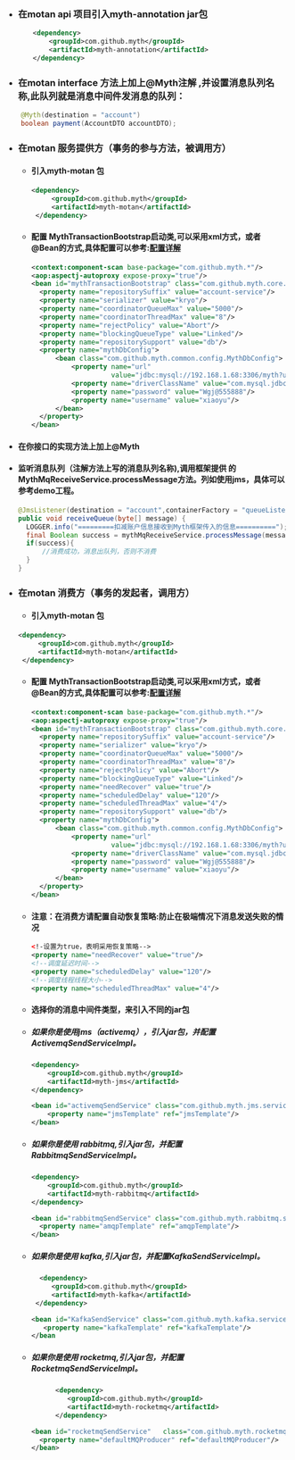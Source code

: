 * ###  在motan api 项目引入myth-annotation jar包

```xml
       <dependency>
           <groupId>com.github.myth</groupId>
           <artifactId>myth-annotation</artifactId>
       </dependency>
```

* ### 在motan interface 方法上加上@Myth注解 ,并设置消息队列名称,此队列就是消息中间件发消息的队列：

```java
    @Myth(destination = "account")
    boolean payment(AccountDTO accountDTO);   
```

* ### 在motan 服务提供方（事务的参与方法，被调用方）

  * #### 引入myth-motan 包
      ```xml
      <dependency>
           <groupId>com.github.myth</groupId>
           <artifactId>myth-motan</artifactId>
       </dependency>
     ```
  * #### 配置 MythTransactionBootstrap启动类,可以采用xml方式，或者@Bean的方式,具体配置可以参考:[配置详解](https://github.com/yu199195/myth/wiki/Configuration)

    ```xml
    <context:component-scan base-package="com.github.myth.*"/>
    <aop:aspectj-autoproxy expose-proxy="true"/>
    <bean id="mythTransactionBootstrap" class="com.github.myth.core.bootstrap.MythTransactionBootstrap">
      <property name="repositorySuffix" value="account-service"/>
      <property name="serializer" value="kryo"/>
      <property name="coordinatorQueueMax" value="5000"/>
      <property name="coordinatorThreadMax" value="8"/>
      <property name="rejectPolicy" value="Abort"/>
      <property name="blockingQueueType" value="Linked"/>
      <property name="repositorySupport" value="db"/>
      <property name="mythDbConfig">
          <bean class="com.github.myth.common.config.MythDbConfig">
              <property name="url"
                        value="jdbc:mysql://192.168.1.68:3306/myth?useUnicode=true&amp;characterEncoding=utf8"/>
              <property name="driverClassName" value="com.mysql.jdbc.Driver"/>
              <property name="password" value="Wgj@555888"/>
              <property name="username" value="xiaoyu"/>
          </bean>
      </property>
    </bean>
    ```
* #### 在你接口的实现方法上加上@Myth

* #### 监听消息队列（注解方法上写的消息队列名称),调用框架提供       的MythMqReceiveService.processMessage方法。列如使用jms，具体可以参考demo工程。

     ```java
     @JmsListener(destination = "account",containerFactory = "queueListenerContainerFactory")
     public void receiveQueue(byte[] message) {
       LOGGER.info("=========扣减账户信息接收到Myth框架传入的信息==========");
       final Boolean success = mythMqReceiveService.processMessage(message);
       if(success){
           //消费成功，消息出队列，否则不消费
       }
   }
   ```

* ### 在motan 消费方（事务的发起者，调用方）

   * #### 引入myth-motan 包
    ```xml
    <dependency>
         <groupId>com.github.myth</groupId>
         <artifactId>myth-motan</artifactId>
     </dependency>
    ```

   * #### 配置 MythTransactionBootstrap启动类,可以采用xml方式，或者@Bean的方式,具体配置可以参考:[配置详解](https://github.com/yu199195/myth/wiki/Configuration)
     ```xml
     <context:component-scan base-package="com.github.myth.*"/>
     <aop:aspectj-autoproxy expose-proxy="true"/>
     <bean id="mythTransactionBootstrap" class="com.github.myth.core.bootstrap.MythTransactionBootstrap">
       <property name="repositorySuffix" value="account-service"/>
       <property name="serializer" value="kryo"/>
       <property name="coordinatorQueueMax" value="5000"/>
       <property name="coordinatorThreadMax" value="8"/>
       <property name="rejectPolicy" value="Abort"/>
       <property name="blockingQueueType" value="Linked"/>
       <property name="needRecover" value="true"/>
       <property name="scheduledDelay" value="120"/>
       <property name="scheduledThreadMax" value="4"/>
       <property name="repositorySupport" value="db"/>
       <property name="mythDbConfig">
           <bean class="com.github.myth.common.config.MythDbConfig">
               <property name="url"
                         value="jdbc:mysql://192.168.1.68:3306/myth?useUnicode=true&amp;characterEncoding=utf8"/>
               <property name="driverClassName" value="com.mysql.jdbc.Driver"/>
               <property name="password" value="Wgj@555888"/>
               <property name="username" value="xiaoyu"/>
           </bean>
       </property>
     </bean>
     ```
   * #### 注意：在消费方请配置自动恢复策略:防止在极端情况下消息发送失败的情况
     ```xml
     <!-设置为true，表明采用恢复策略-->
     <property name="needRecover" value="true"/>
     <!--调度延迟时间-->
     <property name="scheduledDelay" value="120"/>
     <!--调度线程线程大小-->
     <property name="scheduledThreadMax" value="4"/>
     ```
   * #### 选择你的消息中间件类型，来引入不同的jar包

    *  ##### 如果你是使用jms（activemq），引入jar包，并配置ActivemqSendServiceImpl。
       ```xml
       <dependency>
           <groupId>com.github.myth</groupId>
           <artifactId>myth-jms</artifactId>
       </dependency>
       ```
       ```xml
       <bean id="activemqSendService" class="com.github.myth.jms.service.ActivemqSendServiceImpl">    
           <property name="jmsTemplate" ref="jmsTemplate"/>
       </bean>
       ```
    *  ##### 如果你是使用 rabbitmq,引入jar包，并配置RabbitmqSendServiceImpl。

          ```xml
          <dependency>
              <groupId>com.github.myth</groupId>
              <artifactId>myth-rabbitmq</artifactId>
          </dependency>
   
          ```
          ```xml
          <bean id="rabbitmqSendService" class="com.github.myth.rabbitmq.service.RabbitmqSendServiceImpl">
            <property name="amqpTemplate" ref="amqpTemplate"/>
         </bean>
         ```
    *  ##### 如果你是使用 kafka,引入jar包，并配置KafkaSendServiceImpl。

        ```xml
          <dependency>
             <groupId>com.github.myth</groupId>
             <artifactId>myth-kafka</artifactId>
         </dependency>
        ```
        ```xml
        <bean id="KafkaSendService" class="com.github.myth.kafka.service.KafkaSendServiceImpl" >
           <property name="kafkaTemplate" ref="kafkaTemplate"/>
        </bean      
        ```

    *  ##### 如果你是使用 rocketmq,引入jar包，并配置RocketmqSendServiceImpl。
   
        ```xml
              <dependency>
                 <groupId>com.github.myth</groupId>
                 <artifactId>myth-rocketmq</artifactId>
              </dependency>
        ```

        ```xml
        <bean id="rocketmqSendService"   class="com.github.myth.rocketmq.service.RocketmqSendServiceImpl">
          <property name="defaultMQProducer" ref="defaultMQProducer"/>
        </bean>    
        ```